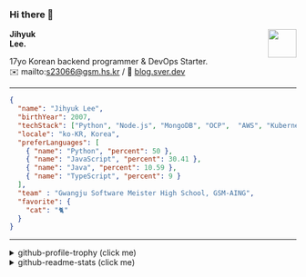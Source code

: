 ### Hi there 👋
<img src="https://github.githubassets.com/images/mona-loading-default.gif" width="50px" align="right">
</a>

**Jihyuk\
Lee.**

17yo Korean backend programmer & DevOps Starter.\
✉️ mailto:s23066@gsm.hs.kr
/ 
🔗 [blog.sver.dev](https://blog.sver.dev)

---

```json
{
  "name": "Jihyuk Lee",
  "birthYear": 2007,
  "techStack": ["Python", "Node.js", "MongoDB", "OCP",  "AWS", "Kubernetes"],
  "locale": "ko-KR, Korea",
  "preferLanguages": [
    { "name": "Python", "percent": 50 },
    { "name": "JavaScript", "percent": 30.41 },
    { "name": "Java", "percent": 10.59 },
    { "name": "TypeScript", "percent": 9 }
  ],
  "team" : "Gwangju Software Meister High School, GSM-AING",
  "favorite": {
    "cat": "🐈"
  }
}
```
---
<details>
  <summary>github-profile-trophy (click me)</summary>
  
![](https://github-profile-trophy.vercel.app/?username=withJihyuk&row=1&column=8&theme=nord)
  
</details>
<details>
  <summary>github-readme-stats (click me)</summary>
  
<!--START_SECTION:waka-->
![Code Time](http://img.shields.io/badge/Code%20Time-316%20hrs%2057%20mins-blue)

![Lines of code](https://img.shields.io/badge/%EC%A0%80%EB%8A%94%20%EC%97%AC%ED%83%9C%EA%B9%8C%EC%A7%80%20-304.2%20thousand%20%EC%A4%84%EC%9D%98%20%EC%BD%94%EB%93%9C%EB%A5%BC%20%EC%9E%91%EC%84%B1%ED%96%88%EC%96%B4%EC%9A%94.-blue)

**저는 저녁형 인간이에요. 🦉** 

```text
🌞 아침                     70 commits          ███░░░░░░░░░░░░░░░░░░░░░░   10.28 % 
🌆 낮　                     214 commits         ████████░░░░░░░░░░░░░░░░░   31.42 % 
🌃 저녁                     280 commits         ██████████░░░░░░░░░░░░░░░   41.12 % 
🌙 밤　                     117 commits         ████░░░░░░░░░░░░░░░░░░░░░   17.18 % 
```


📊 **저는 이번주를 이렇게 시간을 보냈어요.** 

```text
🕑︎ Timezone: Asia/Seoul

💬 프로그래밍 언어들: 
Python                   8 hrs 13 mins       ██████████████░░░░░░░░░░░   55.67 % 
TypeScript               4 hrs               ███████░░░░░░░░░░░░░░░░░░   27.17 % 
Dart                     1 hr 58 mins        ███░░░░░░░░░░░░░░░░░░░░░░   13.39 % 
Markdown                 21 mins             █░░░░░░░░░░░░░░░░░░░░░░░░   02.41 % 
YAML                     6 mins              ░░░░░░░░░░░░░░░░░░░░░░░░░   00.74 % 

🔥 에디터들: 
VS Code                  14 hrs 45 mins      █████████████████████████   100.00 % 

💻 운영 체제들: 
Mac                      14 hrs 45 mins      █████████████████████████   100.00 % 
```


 Last Updated on 09/05/2024 18:38:36 UTC
<!--END_SECTION:waka-->

</details>

</div>

